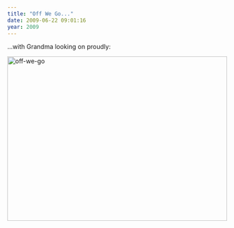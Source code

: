 ```yaml
---
title: "Off We Go..."
date: 2009-06-22 09:01:16
year: 2009
---
```

...with Grandma looking on proudly:

<img title="off-we-go" src="{{site.github.url}}/files/2009/06/off-we-go.jpg" alt="off-we-go" width="500" height="375" />
